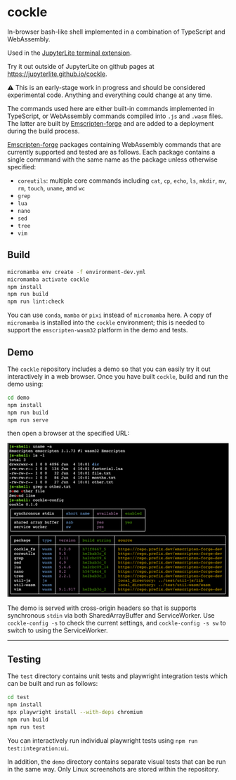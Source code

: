 # cockle

In-browser bash-like shell implemented in a combination of TypeScript and WebAssembly.

Used in the [JupyterLite terminal extension](https://github.com/jupyterlite/terminal).

Try it out outside of JupyterLite on github pages at https://jupyterlite.github.io/cockle.

⚠️ This is an early-stage work in progress and should be considered experimental code. Anything and
everything could change at any time.

The commands used here are either built-in commands implemented in TypeScript, or WebAssembly
commands compiled into `.js` and `.wasm` files. The latter are built by
[Emscripten-forge](https://emscripten-forge.org/) and are added to a deployment during the build process.

[Emscripten-forge](https://emscripten-forge.org/) packages containing WebAssembly commands that are
currently supported and tested are as follows. Each package contains a single commmand with the same
name as the package unless otherwise specified:

- `coreutils`: multiple core commands including `cat`, `cp`, `echo`, `ls`, `mkdir`, `mv`, `rm`, `touch`, `uname`, and `wc`
- `grep`
- `lua`
- `nano`
- `sed`
- `tree`
- `vim`

## Build

```bash
micromamba env create -f environment-dev.yml
micromamba activate cockle
npm install
npm run build
npm run lint:check
```

You can use `conda`, `mamba` or `pixi` instead of `micromamba` here. A copy of
`micromamba` is installed into the `cockle` environment; this is needed to support the
`emscripten-wasm32` platform in the demo and tests.

## Demo

The `cockle` repository includes a demo so that you can easily try it out interactively in a web
browser. Once you have built `cockle`, build and run the demo using:

```bash
cd demo
npm install
npm run build
npm run serve
```

then open a browser at the specified URL:

<img alt="Demo" src="demo.png" width="800px">

The demo is served with cross-origin headers so that is supports synchronous `stdin` via both
SharedArrayBuffer and ServiceWorker. Use `cockle-config -s` to check the current settings, and
`cockle-config -s sw` to switch to using the ServiceWorker.

---

## Testing

The `test` directory contains unit tests and playwright integration tests which can be built and run
as follows:

```bash
cd test
npm install
npx playwright install --with-deps chromium
npm run build
npm run test
```

You can interactively run individual playwright tests using `npm run test:integration:ui`.

In addition, the `demo` directory contains separate visual tests that can be run in the same way.
Only Linux screenshots are stored within the repository.
